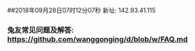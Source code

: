 ##2018年09月28日07时12分07秒 新址: 142.93.41.115
### 兔友常见问题及解答: https://github.com/wanggonging/d/blob/w/FAQ.md
